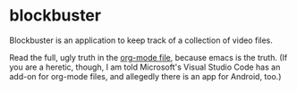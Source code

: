 # blockbuster

Blockbuster is an application to keep track of a collection of video
files.

Read the full, ugly truth in the [org-mode file](blockbuster.org),
because emacs is the truth. (If you are a heretic, though, I am told
Microsoft's Visual Studio Code has an add-on for org-mode files, and
allegedly there is an app for Android, too.)

